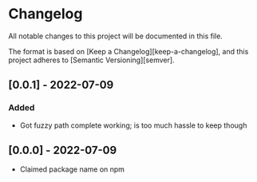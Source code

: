 # Changelog

All notable changes to this project will be documented in this file.

The format is based on [Keep a Changelog][keep-a-changelog], and this project adheres to [Semantic Versioning][semver].


<!-- ## [Unreleased] -->


<!-- ## [1.0.0] - 2022-07-09
### Added
- Initial cli implementation. -->

## [0.0.1] - 2022-07-09
### Added
- Got fuzzy path complete working; is too much hassle to keep though


## [0.0.0] - 2022-07-09
- Claimed package name on npm
